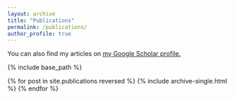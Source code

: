 ```yaml
---
layout: archive
title: "Publications"
permalink: /publications/
author_profile: true
---
```


  You can also find my articles on <u><a href="{{https://scholar.google.com/citations?hl=zh-CN&user=5P3TXU0AAAAJ&view_op=list_works&sortby=pubdate}}">my Google Scholar profile</a>.</u>

{% include base_path %}

{% for post in site.publications reversed %}
  {% include archive-single.html %}
{% endfor %}
